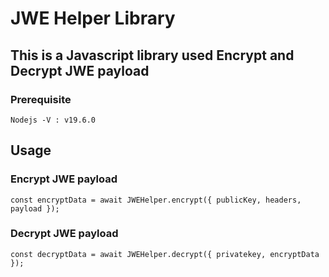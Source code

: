 # JWE Helper Library
## This is a Javascript library used Encrypt and Decrypt JWE payload
### Prerequisite
```
Nodejs -V : v19.6.0
```
## Usage
### Encrypt JWE payload
````
const encryptData = await JWEHelper.encrypt({ publicKey, headers, payload });
````
### Decrypt JWE payload
````
const decryptData = await JWEHelper.decrypt({ privatekey, encryptData });
````